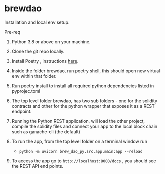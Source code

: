 # brewdao

Installation and local env setup.

Pre-req

1. Python 3.8 or above on your machine.

2. Clone the git repo locally.
3. Install Poetry , instructions [here](https://python-poetry.org/docs/#installation).
4. Inside the folder brewdao, run poetry shell, this should open new virtual env within that folder.
5. Run poetry install to install all required python dependencies listed in pyprojec.toml
6. The top level folder brewdao, has two sub folders - one for the solidity contracts and other for the python wrapper
   that exposes it as a REST endpoint.
7. Running the Python REST application, will load the other project, compile the solidity files and connect your app to
   the local block chain such as ganache-cli (the default)
8. To run the app, from the top level folder on a terminal window run
   - `python -m uvicorn brew_dao_py.src.app.main:app --reload`
9. To access the app go to `http://localhost:8000/docs` , you should see the REST API end points.
